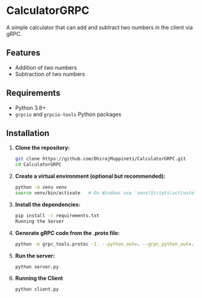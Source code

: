 # CalculatorGRPC

A simple calculator that can add and subtract two numbers in the client via gRPC.

## Features
- Addition of two numbers
- Subtraction of two numbers

## Requirements
- Python 3.8+
- `grpcio` and `grpcio-tools` Python packages

## Installation

1. **Clone the repository:**
   ```sh
   git clone https://github.com/DhirajMuppineti/CalculatorGRPC.git
   cd CalculatorGRPC
   
2. **Create a virtual environment (optional but recommended):**

    ```sh
    python -m venv venv
    source venv/bin/activate   # On Windows use `venv\Scripts\activate`

3. **Install the dependencies:**

    ```sh
    pip install -r requirements.txt
    Running the Server

4. **Generate gRPC code from the .proto file:**

    ```sh
    python -m grpc_tools.protoc -I. --python_out=. --grpc_python_out=. calculator.proto

5. **Run the server:**

    ```sh
    python server.py

6. **Running the Client**

    ```sh
    python client.py
